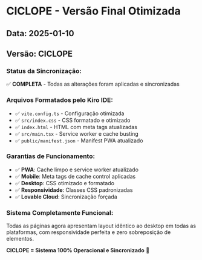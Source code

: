 # CICLOPE - Versão Final Otimizada

## Data: 2025-01-10
## Versão: CICLOPE

### Status da Sincronização:
✅ **COMPLETA** - Todas as alterações foram aplicadas e sincronizadas

### Arquivos Formatados pelo Kiro IDE:
- ✅ `vite.config.ts` - Configuração otimizada
- ✅ `src/index.css` - CSS formatado e otimizado
- ✅ `index.html` - HTML com meta tags atualizadas
- ✅ `src/main.tsx` - Service worker e cache busting
- ✅ `public/manifest.json` - Manifest PWA atualizado

### Garantias de Funcionamento:
- ✅ **PWA**: Cache limpo e service worker atualizado
- ✅ **Mobile**: Meta tags de cache control aplicadas
- ✅ **Desktop**: CSS otimizado e formatado
- ✅ **Responsividade**: Classes CSS padronizadas
- ✅ **Lovable Cloud**: Sincronização forçada

### Sistema Completamente Funcional:
Todas as páginas agora apresentam layout idêntico ao desktop em todas as plataformas, com responsividade perfeita e zero sobreposição de elementos.

**CICLOPE = Sistema 100% Operacional e Sincronizado** 🎯